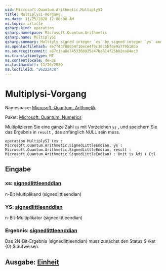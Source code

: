 ```yaml
---
uid: Microsoft.Quantum.Arithmetic.MultiplySI
title: Multiplysi-Vorgang
ms.date: 11/25/2020 12:00:00 AM
ms.topic: article
qsharp.kind: operation
qsharp.namespace: Microsoft.Quantum.Arithmetic
qsharp.name: MultiplySI
qsharp.summary: Multiply signed integer `xs` by signed integer `ys` and store the result in `result`, which must be zero initially.
ms.openlocfilehash: 4e7f43f88654f10ece4f9c30c5bfde9a779b18ba
ms.sourcegitcommit: a87c1aa8e7453360025e47ba614f25b02ea84ec3
ms.translationtype: MT
ms.contentlocale: de-DE
ms.lasthandoff: 11/26/2020
ms.locfileid: "96222438"
---
```

# <a name="multiplysi-operation"></a>Multiplysi-Vorgang

Namespace: [Microsoft. Quantum. Arithmetik](xref:Microsoft.Quantum.Arithmetic)

Paket: [Microsoft. Quantum. Numerics](https://nuget.org/packages/Microsoft.Quantum.Numerics)


Multiplizieren Sie eine ganze Zahl `xs` mit Vorzeichen `ys` , und speichern Sie das Ergebnis in `result` , das anfänglich NULL sein muss.

```qsharp
operation MultiplySI (xs : Microsoft.Quantum.Arithmetic.SignedLittleEndian, ys : Microsoft.Quantum.Arithmetic.SignedLittleEndian, result : Microsoft.Quantum.Arithmetic.SignedLittleEndian) : Unit is Adj + Ctl
```


## <a name="input"></a>Eingabe

### <a name="xs--signedlittleendian"></a>xs: [signedlittleenddian](xref:Microsoft.Quantum.Arithmetic.SignedLittleEndian)

n-Bit Multiplikand (signedlittleendian)


### <a name="ys--signedlittleendian"></a>YS: [signedlittleenddian](xref:Microsoft.Quantum.Arithmetic.SignedLittleEndian)

n-Bit-Multiplikator (signedlittleendian)


### <a name="result--signedlittleendian"></a>Ergebnis: [signedlittleenddian](xref:Microsoft.Quantum.Arithmetic.SignedLittleEndian)

Das 2N-Bit-Ergebnis (signedlittleendian) muss zunächst den Status $ \ket {0} $ aufweisen.



## <a name="output--unit"></a>Ausgabe: [Einheit](xref:microsoft.quantum.lang-ref.unit)

